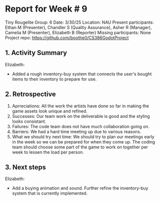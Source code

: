 # Report for Week # 9

Tiny Rougelite
Group: 6
Date: 3/30/25
Location: NAU
Present participants: Ethan M (Presenter), Chandler S (Quality Assurance), Asher R (Manager), Camelia M (Presenter), Elizabeth B (Reporter)
Missing participants: None
Project repo: https://github.com/boothe0/CS386GodotProject

## 1. Activity Summary

Elizabeth:
- Added a rough inventory-buy system that connects the user's bought items to their inventory to prepare for use.

## 2. Retrospective

1. Aprreciations: All the work the artists have done so far in making the game assets look unique and refined.
2. Successes: Our team work on the deliverable is good and the styling looks consistant.
3. Failures: The code team does not have much collaboration going on.
4. Barriers: We had a hard time meeting up due to various reasons.
5. What we should try next time: We should try to plan our meetings early in the week so we can be prepared for when they come up. The 
coding team should choose some part of the game to work on together per week to lessen the load per person.

## 3. Next steps

Elizabeth:
- Add a buying animation and sound. Further refine the inventory-buy system that is currently implemented.



